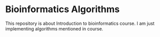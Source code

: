 # Bioinformatics Algorithms
 
This repository is about Introduction to bioinformatics course.
I am just implementing algorithms mentioned in course.
